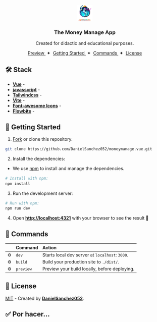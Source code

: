 <div align="center">
<img src="public/img/MoneyManageLogo.png" height="50px" width="auto" /> 
<h3>
 The Money Manage App
</h3>
<p>Created for didactic and educational purposes.</p>
</div>

<div align="center">
    <a href="#" target="_blank">
        Preview
    </a>
    <span>&nbsp;✦&nbsp;</span>
    <a href="#-getting-started">
        Getting Started
    </a>
    <span>&nbsp;✦&nbsp;</span>
    <a href="#-commands">
        Commands
    </a>
    <span>&nbsp;✦&nbsp;</span>
    <a href="#-license">
        License
    </a>
</div>

<p></p>

<div align="center">

<!-- github state -->

</div>

## 🛠️ Stack

- [**Vue**](https://vuejs.org/) -
- [**javasscript**]() -
- [**Tailwindcss**](https://tailwindcss.com/) -
- [**Vite**](https://vitejs.dev/) -
- [**Font-awesome Icons**](https://fontawesome.com/icons) -
- [**Flowbite**](https://flowbite.com/) -

## 🚀 Getting Started

1. [Fork](https://github.com/DanielSanchez052/moneymanage.vue/fork) or clone this repository.

```bash
git clone https://github.com/DanielSanchez052/moneymanage.vue.git
```

2. Install the dependencies:

- We use [npm](https://www.npmjs.com/) to install and manage the dependencies.

```bash
# Install with npm:
npm install
```

3. Run the development server:

```bash
# Run with npm:
npm run dev

```

4. Open [**http://localhost:4321**](http://localhost:4321/) with your browser to see the result 🚀

## 🧞 Commands

|     | Command   | Action                                        |
| :-- | :-------- | :-------------------------------------------- |
| ⚙️  | `dev`     | Starts local dev server at `localhost:3000`.  |
| ⚙️  | `build`   | Build your production site to `./dist/`.      |
| ⚙️  | `preview` | Preview your build locally, before deploying. |

## 🔑 License

[MIT](#) - Created by [**DanielSanchez052**]().

## ✅ Por hacer...
